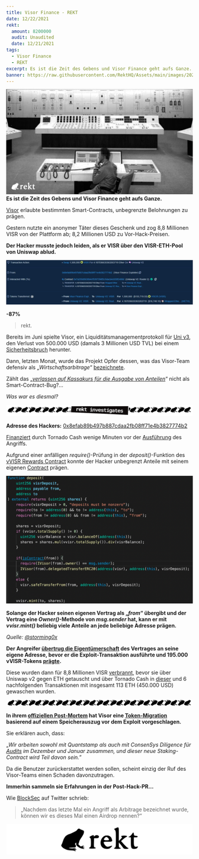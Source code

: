 ```yaml
---
title: Visor Finance - REKT
date: 12/22/2021
rekt:
  amount: 8200000
  audit: Unaudited 
  date: 12/21/2021
tags:
  - Visor Finance
  - REKT
excerpt: Es ist die Zeit des Gebens und Visor Finance geht aufs Ganze. Visor ermöglichte es einem anonymen Täter, 8,2 Millionen USD in VISR zu prägen.
banner: https://raw.githubusercontent.com/RektHQ/Assets/main/images/2021/12/visor-header.png
---
```

![](https://raw.githubusercontent.com/RektHQ/Assets/main/images/2021/12/visor-header.png)
**Es ist die Zeit des Gebens und Visor Finance geht aufs Ganze.**

[Visor](https://www.visor.finance/) erlaubte bestimmten Smart-Contracts, unbegrenzte Belohnungen zu prägen.

Gestern nutzte ein anonymer Täter dieses Geschenk und zog 8,8 Millionen VISR von der Plattform ab; 8,2 Millionen USD zu Vor-Hack-Preisen.

**Der Hacker musste jedoch leiden, als er VISR über den VISR-ETH-Pool von Uniswap ablud.**

![](https://raw.githubusercontent.com/RektHQ/Assets/main/images/2021/12/visor-priceimpact.png)

**-87%**

>rekt.

Bereits im Juni spielte Visor, ein Liquiditätsmanagementprotokoll für [Uni v3](https://rekt.news/uniswap-v3-lp-rekt/), den Verlust von 500.000 USD (damals 3 Millionen USD TVL) bei einem [Sicherheitsbruch](https://visorfinance.medium.com/visor-beta-incident-report-1b2521b9266) herunter.

Dann, letzten Monat, wurde das Projekt Opfer dessen, was das Visor-Team defensiv als „_Wirtschaftsarbitrage_“ [bezeichnete](https://twitter.com/VisorFinance/status/1464574917056385025).

Zählt das „[_verlassen auf Kassakurs für die Ausgabe von Anteilen_](https://twitter.com/Mudit__Gupta/status/1464657484367339527)“ nicht als Smart-Contract-Bug?...

_Was war es diesmal?_

![](https://raw.githubusercontent.com/RektHQ/Assets/main/images/2021/09/rekt-investigates-linebreak.png)

**Adresse des Hackers:** [0x8efab89b497b887cdaa2fb08ff71e4b3827774b2](https://etherscan.io/address/0x8efab89b497b887cdaa2fb08ff71e4b3827774b2)

[Finanziert](https://etherscan.io/tx/0x660b97542ade1e533bd5e098dbe53da26b63d53a3c2c4dd46b481a91bd075ead) durch Tornado Cash wenige Minuten vor der [Ausführung](https://etherscan.io/tx/0x69272d8c84d67d1da2f6425b339192fa472898dce936f24818fda415c1c1ff3f) des Angriffs.

Aufgrund einer anfälligen _require()_-Prüfung in der _deposit()_-Funktion des [vVISR Rewards Contract](https://etherscan.io/address/0xc9f27a50f82571c1c8423a42970613b8dbda14ef#code) konnte der Hacker unbegrenzt Anteile mit seinem eigenen [Contract](https://etherscan.io/address/0x10c509aa9ab291c76c45414e7cdbd375e1d5ace8) prägen.

![](https://raw.githubusercontent.com/RektHQ/Assets/main/images/2021/12/visor-code.png)

**Solange der Hacker seinen eigenen Vertrag als „_from_“ übergibt und der Vertrag eine _Owner()_-Methode von _msg.sender_ hat, kann er mit _vvisr.mint()_ beliebig viele Anteile an jede beliebige Adresse prägen.**

_Quelle: [@storming0x](https://twitter.com/storming0x/status/1473321779250802693)_

**Der Angreifer [übertrug die Eigentümerschaft](https://etherscan.io/tx/0x27f2210536553392cf180c0b37055b3dc92094a5d585d7d2a51f790c9145e47c) des Vertrages an seine eigene Adresse, bevor er die Exploit-Transaktion ausführte und 195.000 vVISR-Tokens [prägte](https://etherscan.io/tx/0x69272d8c84d67d1da2f6425b339192fa472898dce936f24818fda415c1c1ff3f).**

Diese wurden dann für 8,8 Millionen VISR [verbrannt](https://etherscan.io/tx/0x6eabef1bf310a1361041d97897c192581cd9870f6a39040cd24d7de2335b4546), bevor sie über Uniswap v2 gegen ETH getauscht und über Tornado Cash in [dieser](https://etherscan.io/tx/0x0e16210218ecc487a35b9ff48fe3d9f3e9b0f50330f9e7805e38135732b85270) und 6 nachfolgenden Transaktionen mit insgesamt 113 ETH (450.000 USD) gewaschen wurden.

![](https://raw.githubusercontent.com/RektHQ/Assets/main/images/2021/03/rekt-linebreak.png)

**In ihrem [offiziellen Post-Mortem](https://medium.com/visorfinance/post-mortem-for-vvisr-staking-contract-exploit-and-upcoming-migration-7920e1dee55a) hat Visor eine [Token-Migration](https://twitter.com/VisorFinance/status/1473317327601078279) basierend auf einem Speicherauszug vor dem Exploit vorgeschlagen.**

Sie erklären auch, dass:

„_Wir arbeiten sowohl mit Quantstamp als auch mit ConsenSys Diligence für [Audits](https://docs.visor.finance/learn/audits) im Dezember und Januar zusammen, und dieser neue Staking-Contract wird Teil davon sein._”

Da die Benutzer zurückerstattet werden sollen, scheint einzig der Ruf des Visor-Teams einen Schaden davonzutragen.

**Immerhin sammeln sie Erfahrungen in der Post-Hack-PR…**

Wie [BlockSec](https://twitter.com/BlockSecTeam/status/1473343144620015619) auf Twitter schrieb:

>„Nachdem das letzte Mal ein Angriff als Arbitrage bezeichnet wurde, können wir es dieses Mal einen Airdrop nennen?“

![](https://raw.githubusercontent.com/RektHQ/Assets/main/images/2021/08/rekt-outline-conc.png)

